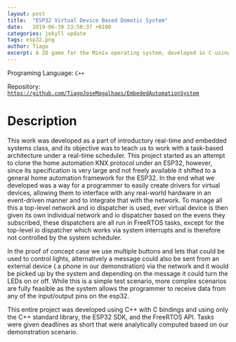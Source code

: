 ```yaml
---
layout: post
title:  "ESP32 Virtual Device Based Domotic System"
date:   2019-06-30 23:50:37 +0100
categories: jekyll update
tags: esp32.png
author: Tiago
excerpt: A 2D game for the Minix operating system, developed in C using only the C standard library and Minix's OS API.
---
```


Programing Language: `C++`

Repository: [`https://github.com/TiagoJoseMagalhaes/EmbededAutomationSystem`](https://github.com/TiagoJoseMagalhaes/EmbededAutomationSystem)

# Description

This work was developed as a part of introductory real-time and embedded systems class, and its objective was to teach us to work with a task-based architecture under a real-time scheduler. This project started as an attempt to clone the home automation KNX protocol under an ESP32, however, since its specification is very large and not freely available it shifted to a general home automation framework for the ESP32. In the end what we developed was a way for a programmer to easily create drivers for virtual devices, allowing them to interface with any real-world hardware in an event-driven manner and to integrate that with the network. To manage all this a top-level network and io dispatcher is used, ever virtual device is then given its own individual network and io dispatcher based on the evens they subscribed, these dispatchers are all run in FreeRTOS tasks, except for the top-level io dispatcher which works via system interrupts and is therefore not controlled by the system scheduler.

In the proof of concept case we use multiple buttons and lets that could be used to control lights, alternatively a message could also be sent from an external device ( a phone in our demonstration) via the network and it would be picked up by the system and depending on the message it could turn the LEDs on or off. While this is a simple test scenario, more complex scenarios are fully feasible as the system allows the programmer to receive data from any of the input/output pins on the esp32.

This entire project was developed using C++ with C bindings and using only the C++ standard library, the ESP32 SDK, and the FreeRTOS API. Tasks were given deadlines as short that were analytically computed based on our demonstration scenario.